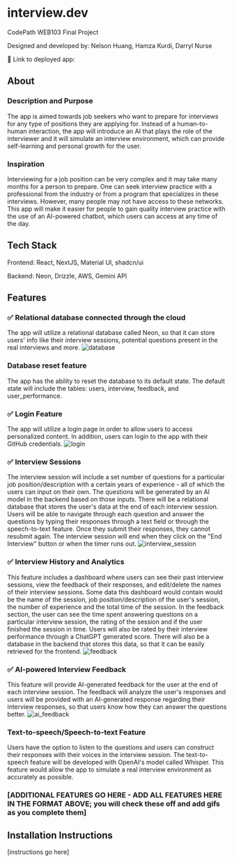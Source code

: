 # interview.dev

CodePath WEB103 Final Project

Designed and developed by: Nelson Huang, Hamza Kurdi, Darryl Nurse

🔗 Link to deployed app:

## About

### Description and Purpose

The app is aimed towards job seekers who want to prepare for interviews for any type of positions they are applying for. Instead of a human-to-human interaction, the app will introduce an AI that plays the role of the interviewer and it will simulate an interview environment, which can provide self-learning and personal growth for the user.

### Inspiration

Interviewing for a job position can be very complex and it may take many months for a person to prepare. One can seek interview practice with a professional from the industry or from a program that specializes in these interviews. However, many people may not have access to these networks. This app will make it easier for people to gain quality interview practice with the use of an AI-powered chatbot, which users can access at any time of the day.

## Tech Stack

Frontend: React, NextJS, Material UI, shadcn/ui

Backend: Neon, Drizzle, AWS, Gemini API

## Features

### ✅ Relational database connected through the cloud

The app will utilize a relational database called Neon, so that it can store users' info like their interview sessions, potential questions present in the real interviews and more.
![database](https://github.com/user-attachments/assets/6194c3c2-365e-4e1e-932e-e05d3e403c8b)


### Database reset feature

The app has the ability to reset the database to its default state. The default state will include the tables: users, interview, feedback, and user_performance. 

### ✅ Login Feature

The app will utilize a login page in order to allow users to access personalized content. In addition, users can login to the app with their GitHub credentials.
![login](https://github.com/user-attachments/assets/e6691112-80a4-4dbe-8de9-980076dc557e)

### ✅ Interview Sessions

The interview session will include a set number of questions for a particular job position/description with a certain years of experience - all of which the users can input on their own. The questions will be generated by an AI model in the backend based on those inputs. There will be a relational database that stores the user's data at the end of each interview session. Users will be able to navigate through each question and answer the questions by typing their responses through a text field or through the speech-to-text feature. Once they submit their responses, they cannot resubmit again. The interview session will end when they click on the "End Interview" button or when the timer runs out.
![interview_session](https://github.com/user-attachments/assets/58eaf558-9bb4-465e-ba0a-4f39ee033678)


### ✅ Interview History and Analytics

This feature includes a dashboard where users can see their past interview sessions, view the feedback of their responses, and edit/delete the names of their interview sessions. Some data this dashboard would contain would be the name of the session, job position/description of the user's session, the number of experience and the total time of the session. In the feedback section, the user can see the time spent answering questions on a particular interview session, the rating of the session and if the user finished the session in time. Users will also be rated by their interview performance through a ChatGPT generated score. There will also be a database in the backend that stores this data, so that it can be easily retrieved for the frontend. 
![feedback](https://github.com/user-attachments/assets/95ce304b-29df-421a-aa8c-fc877f4bc9c7)

### ✅ AI-powered Interview Feedback

This feature will provide AI-generated feedback for the user at the end of each interview session. The feedback will analyze the user's responses and users will be provided with an AI-generated response regarding their interview responses, so that users know how they can answer the questions better.
![ai_feedback](https://github.com/user-attachments/assets/a04501ef-de7f-4c42-88cf-f1ee1b542248)


### Text-to-speech/Speech-to-text Feature

Users have the option to listen to the questions and users can construct their responses with their voices in the interview session. The text-to-speech feature will be developed with OpenAI's model called Whisper. This feature would allow the app to simulate a real interview environment as accurately as possible.

### [ADDITIONAL FEATURES GO HERE - ADD ALL FEATURES HERE IN THE FORMAT ABOVE; you will check these off and add gifs as you complete them]

## Installation Instructions

[instructions go here]
